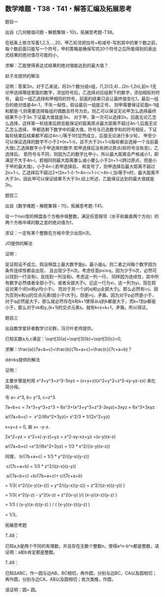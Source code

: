 ## 数学难题・T38・T41・解答汇编及拓展思考

题目一

出自《几何极值问题・解题集锦・10》，拓展思考题-T38。

在纸条上依次写着1,2,3,...,20，甲乙轮流把加号+和减号-写到其中的某个数之前，每个数前面只能写一个符号，甲的策略是确保写完20个符号之后所能得到的表达式结果的绝对值尽可能的小，

求解：乙能使得表达式结果的绝对值能达到的最大值？

赵子龙提供的解法

证明：答案3n，对于乙来说，将2n个数分成n组，(1,2)(3,4)...(2n-1,2n),前n-1无论甲选择哪组里面的数字，添加符号后，乙选择对应组剩下的数字，添加相反的符号，
最后一组乙选择和甲相同的符号，前面的结果只会让最终值变化1，最后一组合的绝对值是4n-1，不失一般性，假设最后一组是正号，
则甲需要保证前面n-1组和都是-1,则需要选择每组的偶数且符号为负。则乙可以保证无论甲怎么选择最终结果不小于3n.下证最大值就是3n，
对于甲，第一次可以选择2n，后面无论乙怎么选择，这样第一轮结束后顾总能保证的距离原点最大距离不超过4n-1,后面无论乙怎么选择，
甲都选剩下数字中的最大值，符号与已选数字和的符号相反，下证每轮结束后结果都不超过4n-i,i等于1时显然成立，后面无论进行多少轮，
甲至少可以保证选择的数字不小于2*(n+1-i)，且不大于2n+1-i(每轮都会选掉一个当前最大值),乙选择数字小于甲选择的数字.若甲选择后没有跨过原点(和符号没有变)，乙选择后，
若符号与不同，则因为乙的数字比甲小，所以最大距离会严格减小1，即满足不大于4n-i，若相同则最大距离要么减小要么小于2n+1-i(跨过原点，但是小于甲的最大值)，小于4n-i;若甲选择后，
和变号了，则甲选择后最大距离不超过2n+1-i，乙选择后不超过2*(2n+1-i)-1=4n-i+1-i＜=4n-i,当i等于n时，最大距离不大于3n，因此甲可以保证结果不大于3n.综上所述，乙能保证达到的最大值就是3n。

题目二

出自《数学难题・解题集锦・11》，拓展思考题-T41。

往一个nxn型的棋盘各个方格中填整数，满足任意相邻（水平和垂直两个方向）的两个方格中填的数之差的绝对值为1，

求证：一定有某个整数在方格中至少出现n次。

JO提供的解法

证明：

反证假设不成立。假设棋盘上最大数字是p，最小是q。则二者之间每个数字因为条件连续性都会出现，
且出现少于n次。考虑任意p≥i≥q，因为少于n次，必然可以找到一行没有i，且找到一列没有i。考虑这一列一行，
同样因为连续性，其中所有数字必然或者全部小于i，或者全部大于i。记这一行为xi，这一列为yi。现在假设对某个i的xi和yi均小于i，
而对于另一个j的xj和yj全部大于j。那么必然有i>j，因为否则xi和yj的交点元素t就小于i大于j，但是i<j，矛盾。因为对于p必然是小于，
对于q必然是大于。那么就必然存在k和k+1使得从q到k都是大于，而k+1到p都是小于。那么对于xk和y_(k+1)的交点元素s，就有k<s<k+1，矛盾。所以得证。

题目三

出自数学爱好者数学讨论群，冯贝叶老师提供。

已知实数a,b,c满足：\sqrt[3]{a}+\sqrt[3]{b}+\sqrt[3]{c}=0,

求解：\frac{a}{7a+b+c}+\frac{b}{7b+a+c}+\frac{c}{7c+a+b}？

ddrrks提供的解法

证明：

主要步骤是利用 x^3+y^3+z^3-3xyz = (x+y+z)(x^2+y^2+z^2-xy-yz-zx) 来化简分母。

令 a= x^3, b= y^3, c=z^3. 

7a+b+c = 7x^3+y^3+z^3 = 6x^3+(x^3+y^3+z^3-3xyz)+3xyz = 6x^3+3xyz

a/(7a+b+c) =  x^2/(6x^2+3yz)= x^2/3 * 1/(2x^2+yz)

x+y+z = 0, 故 x= -y-z.

2x^2+yz = x^2+x(-y-z)+yz = x^2-xy-xz+yz =(x-y)(x-z)

a/(7a+b+c) =x^2/(6x^2+3yz) = 1/3 * x^2/((x-y)(x-z))

同理， b/(7b+a+c) = 1/3 * y^2/((y-x)(y-z))

 c/(7c+a+b) = 1/3 * z^2/((z-x)(z-y))

 a/(7a+b+c) +b/(7b+a+c)+ c/(7c+a+b) 

= 1/3( x^2/((x-y)(x-z)) + y^2/((y-x)(y-z)) + z^2/((z-x)(z-y)) )

= 1/3( x^2(y-z) - y^2(x-z) + z^2(x-y) )/( (x-y)(x-z)(y-z) )

= 1/3 ( (x-y)(x-z)(y-z) ) / ( (x-y)(x-z)(y-z) )

= 1/3。

拓展思考题

T.48：

已知a,b是两个不同的有理数，并且存在无数个整数n，使得a^n-b^n都是整数，请证明：a和b肯定都是整数。

T.49：

已知∆ABC，作一圆与边AB，BC相切，再作圆，分别与边BC，CA以及圆相切；再作圆，分别与边CA，AB以及圆相切；依次类推，作圆，

请证明：圆= 圆。
